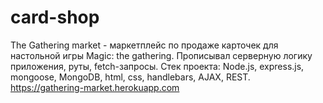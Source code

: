 # card-shop
The Gathering market - маркетплейс по продаже карточек для настольной игры Magic: the gathering. Прописывал серверную логику приложения, руты, fetch-запросы. Стек проекта: Node.js, express.js, mongoose, MongoDB, html, css, handlebars, AJAX, REST. https://gathering-market.herokuapp.com

